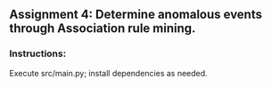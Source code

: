 ## Assignment 4: Determine anomalous events through Association rule mining.

### Instructions:
Execute src/main.py; install dependencies as needed.